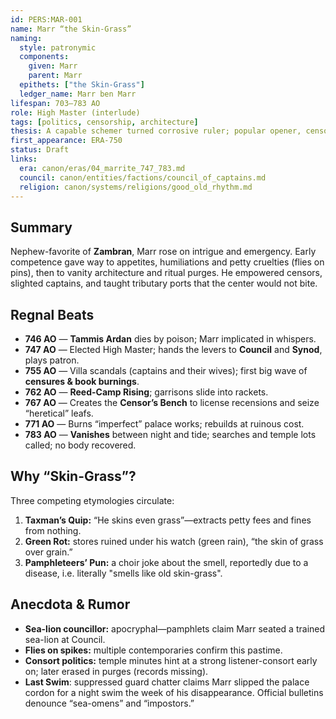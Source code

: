 ```yaml
---
id: PERS:MAR-001
name: Marr “the Skin-Grass”
naming:
  style: patronymic
  components:
    given: Marr
    parent: Marr
  epithets: ["the Skin-Grass"]
  ledger_name: Marr ben Marr
lifespan: 703–783 AO
role: High Master (interlude)
tags: [politics, censorship, architecture]
thesis: A capable schemer turned corrosive ruler; popular opener, censorious midgame, sullen end—he teaches ports to test the leash.
first_appearance: ERA-750
status: Draft
links:
  era: canon/eras/04_marrite_747_783.md
  council: canon/entities/factions/council_of_captains.md
  religion: canon/systems/religions/good_old_rhythm.md
---
```


## Summary
Nephew-favorite of **Zambran**, Marr rose on intrigue and emergency. Early competence gave way to appetites, humiliations and petty cruelties (flies on pins), then to vanity architecture and ritual purges. He empowered censors, slighted captains, and taught tributary ports that the center would not bite.

## Regnal Beats
- **746 AO** — **Tammis Ardan** dies by poison; Marr implicated in whispers.  
- **747 AO** — Elected High Master; hands the levers to **Council** and **Synod**, plays patron.  
- **755 AO** — Villa scandals (captains and their wives); first big wave of **censures & book burnings**.  
- **762 AO** — **Reed-Camp Rising**; garrisons slide into rackets.  
- **767 AO** — Creates the **Censor’s Bench** to license recensions and seize “heretical” leafs.  
- **771 AO** — Burns “imperfect” palace works; rebuilds at ruinous cost.  
- **783 AO** — **Vanishes** between night and tide; searches and temple lots called; no body recovered.

## Why “Skin-Grass”?
Three competing etymologies circulate:
1) **Taxman’s Quip:** “He skins even grass”—extracts petty fees and fines from nothing.  
2) **Green Rot:** stores ruined under his watch (green rain), “the skin of grass over grain.”  
3) **Pamphleteers’ Pun:** a choir joke about the smell, reportedly due to a disease, i.e. literally "smells like old skin-grass". 

## Anecdota & Rumor
- **Sea-lion councillor:** apocryphal—pamphlets claim Marr seated a trained sea-lion at Council.  
- **Flies on spikes:** multiple contemporaries confirm this pastime.  
- **Consort politics:** temple minutes hint at a strong listener-consort early on; later erased in purges (records missing).
- **Last Swim**: suppressed guard chatter claims Marr slipped the palace cordon for a night swim the week of his disappearance. Official bulletins denounce “sea-omens” and “impostors.”